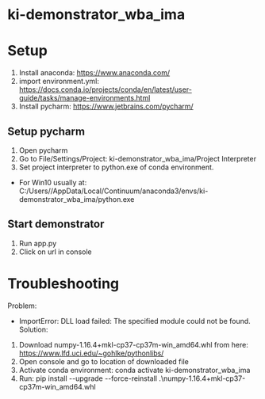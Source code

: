 # ki-demonstrator_wba_ima

# Setup
1. Install anaconda: https://www.anaconda.com/
2. import environment.yml: https://docs.conda.io/projects/conda/en/latest/user-guide/tasks/manage-environments.html
3. Install pycharm: https://www.jetbrains.com/pycharm/

## Setup pycharm
1. Open pycharm
2. Go to File/Settings/Project: ki-demonstrator_wba_ima/Project Interpreter
3. Set project interpreter to python.exe of conda environment.
- For Win10 usually at: C:/Users/<user>/AppData/Local/Continuum/anaconda3/envs/ki-demonstrator_wba_ima/python.exe

## Start demonstrator
1. Run app.py
2. Click on url in console

# Troubleshooting

Problem:
- ImportError: DLL load failed: The specified module could not be found.
Solution:
1. Download numpy-1.16.4+mkl-cp37-cp37m-win_amd64.whl from here: https://www.lfd.uci.edu/~gohlke/pythonlibs/
2. Open console and go to location of downloaded file
4. Activate conda environment: conda activate ki-demonstrator_wba_ima
5. Run: pip install --upgrade --force-reinstall .\numpy-1.16.4+mkl-cp37-cp37m-win_amd64.whl